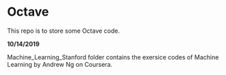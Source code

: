 # Octave

This repo is to store some Octave code.

**10/14/2019**

Machine_Learning_Stanford folder contains the exersice codes of Machine Learning by Andrew Ng on Coursera.
